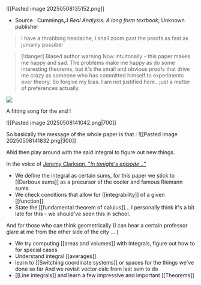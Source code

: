 ![[Pasted image 20250508135152.png]]
- Source : Cummings,J *Real Analysis: A long form textbook*; Unknown publisher 

> I have a throbbing headache, I shall zoom past the proofs as fast as jumanly possibel

>[!danger] Biased author warning
>Now intuitonally - this paper makes me happy and sad. The problems make me happy as do some interesting theorems, but it's the small and obvious proofs that drive me crazy as someone who has committed himself to experiments over theory. So forgive my bias. I am not justified here.. just a matter of preferences actually.


![](https://www.youtube.com/watch?v=NOMa56y_Was)

A fitting song for the end ! 

![[Pasted image 20250508141042.png|700]]


So basically the message of the whole paper is that : 
![[Pasted image 20250508141832.png|300]] 

ANd then play around with the said integral to figure out new things. 

In the voice of [Jeremy Clarkson, "*In tonight's episode ..*"](https://www.youtube.com/watch?v=j3Jtr6A3QMk)
- We define the integral as certain sums, for this paper we stick to [[Darboux sums]] as a precursor of the cooler and famous Riemann sums. 
- We check conditions that allow for [[integrability]] of a given [[function]].
- State the [[fundamental theorem of calulus]]... I personally think it's a bit late for this -  we should've seen this in school. 

And for those who can think geometrically (I can hear a certain professor glare at me from the other side of the city ... )

- We try computing [[areas and volumes]] with integrals, figure out how to for special cases 
- Understand integral [[averages]]
- learn to [[Switching coordinate systems]] or spaces for the things we've done so far
And we revisit vector calc from last sem to do
- [[Line integrals]] 
and learn a few impressive and important [[Theorems]]  